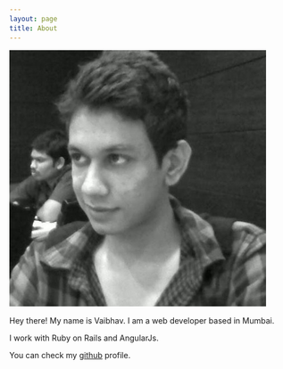 ```yaml
---
layout: page
title: About
---
```


![gravatar](/assets/gravatar.jpg)

Hey there! My name is Vaibhav. I am a web developer based in Mumbai.

I work with Ruby on Rails and AngularJs.

You can check my [github](https://github.com/vaibhavkhl) profile.
